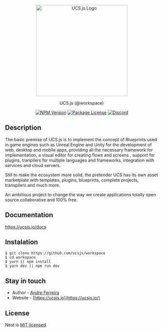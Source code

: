 <p align="center">
  <a href="https://github.com/ucsjs" target="blank"><img src="https://ucsjs.io/logo_invert.png" width="300" alt="UCS.js Logo" /></a>
</p>

<p align="center">UCS.js (@workspace)</p>

<p align="center">
    <a href="https://www.npmjs.com/~ucsjs" target="_blank"><img src="https://img.shields.io/npm/v/@ucsjs/workspace.svg" alt="NPM Version" /></a>
    <a href="https://www.npmjs.com/~ucsjs" target="_blank"><img src="https://img.shields.io/npm/l/@ucsjs/workspace.svg" alt="Package License" /></a>
    <a href="https://discord.com/invite/XtUH9sJP" target="_blank"><img src="https://img.shields.io/badge/discord-online-brightgreen.svg" alt="Discord"/></a>
</p>

## Description

The basic premise of UCS.js is to implement the concept of Blueprints used in game engines such as Unreal Engine and Unity for the development of web, desktop and mobile apps, providing all the necessary framework for implementation, a visual editor for creating flows and screens , support for plugins, tranpilers for multiple languages and frameworks, integration with services and cloud servers.

Still to make the ecosystem more solid, the pretender UCS has its own asset marketplate with templates, plugins, blueprints, complete projects, transpilers and much more.

An ambitious project to change the way we create applications totally open source collaborative and 100% free.

## Documentation

https://ucsjs.io/docs

## Instalation

```
$ git clone https://github.com/ucsjs/workspace
$ cd workspace
$ yarn || npm install
$ yarn dev || npm run dev
```

## Stay in touch

* Author - [Andre Ferreira](https://andreferreira.com.br/)
* Website - [https://ucsjs.io](https://ucsjs.io/)

## License

Nest is [MIT licensed](LICENSE).